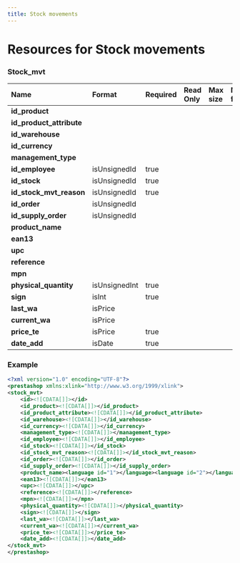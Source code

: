 ```yaml
---
title: Stock movements
---
```


# Resources for Stock movements

### Stock_mvt

|           Name           |    Format     | Required | Read Only | Max size | Not filterable | Description |
| :----------------------- | :------------ | :------- | :-------- | :------- | :------------- | :---------- |
| **id_product**           |               |          |           |          |                |             |
| **id_product_attribute** |               |          |           |          |                |             |
| **id_warehouse**         |               |          |           |          |                |             |
| **id_currency**          |               |          |           |          |                |             |
| **management_type**      |               |          |           |          |                |             |
| **id_employee**          | isUnsignedId  | true     |           |          |                |             |
| **id_stock**             | isUnsignedId  | true     |           |          |                |             |
| **id_stock_mvt_reason**  | isUnsignedId  | true     |           |          |                |             |
| **id_order**             | isUnsignedId  |          |           |          |                |             |
| **id_supply_order**      | isUnsignedId  |          |           |          |                |             |
| **product_name**         |               |          |           |          |                |             |
| **ean13**                |               |          |           |          |                |             |
| **upc**                  |               |          |           |          |                |             |
| **reference**            |               |          |           |          |                |             |
| **mpn**                  |               |          |           |          |                |             |
| **physical_quantity**    | isUnsignedInt | true     |           |          |                |             |
| **sign**                 | isInt         | true     |           |          |                |             |
| **last_wa**              | isPrice       |          |           |          |                |             |
| **current_wa**           | isPrice       |          |           |          |                |             |
| **price_te**             | isPrice       | true     |           |          |                |             |
| **date_add**             | isDate        | true     |           |          |                |             |


### Example

```xml
<?xml version="1.0" encoding="UTF-8"?>
<prestashop xmlns:xlink="http://www.w3.org/1999/xlink">
<stock_mvt>
	<id><![CDATA[]]></id>
	<id_product><![CDATA[]]></id_product>
	<id_product_attribute><![CDATA[]]></id_product_attribute>
	<id_warehouse><![CDATA[]]></id_warehouse>
	<id_currency><![CDATA[]]></id_currency>
	<management_type><![CDATA[]]></management_type>
	<id_employee><![CDATA[]]></id_employee>
	<id_stock><![CDATA[]]></id_stock>
	<id_stock_mvt_reason><![CDATA[]]></id_stock_mvt_reason>
	<id_order><![CDATA[]]></id_order>
	<id_supply_order><![CDATA[]]></id_supply_order>
	<product_name><language id="1"></language><language id="2"></language></product_name>
	<ean13><![CDATA[]]></ean13>
	<upc><![CDATA[]]></upc>
	<reference><![CDATA[]]></reference>
	<mpn><![CDATA[]]></mpn>
	<physical_quantity><![CDATA[]]></physical_quantity>
	<sign><![CDATA[]]></sign>
	<last_wa><![CDATA[]]></last_wa>
	<current_wa><![CDATA[]]></current_wa>
	<price_te><![CDATA[]]></price_te>
	<date_add><![CDATA[]]></date_add>
</stock_mvt>
</prestashop>
```

